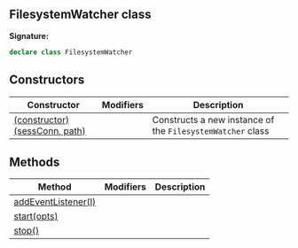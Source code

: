 
## FilesystemWatcher class

**Signature:**

```typescript
declare class FilesystemWatcher 
```

## Constructors

|  Constructor | Modifiers | Description |
|  --- | --- | --- |
|  [(constructor)(sessConn, path)](./sdk.filesystemwatcher._constructor_.md) |  | Constructs a new instance of the <code>FilesystemWatcher</code> class |

## Methods

|  Method | Modifiers | Description |
|  --- | --- | --- |
|  [addEventListener(l)](./sdk.filesystemwatcher.addeventlistener.md) |  |  |
|  [start(opts)](./sdk.filesystemwatcher.start.md) |  |  |
|  [stop()](./sdk.filesystemwatcher.stop.md) |  |  |

